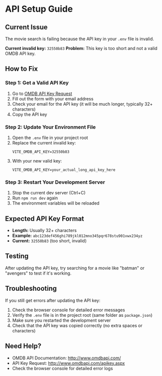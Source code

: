 # API Setup Guide

## Current Issue
The movie search is failing because the API key in your `.env` file is invalid.

**Current invalid key:** `32550b83`
**Problem:** This key is too short and not a valid OMDB API key.

## How to Fix

### Step 1: Get a Valid API Key
1. Go to [OMDB API Key Request](http://www.omdbapi.com/apikey.aspx)
2. Fill out the form with your email address
3. Check your email for the API key (it will be much longer, typically 32+ characters)
4. Copy the API key

### Step 2: Update Your Environment File
1. Open the `.env` file in your project root
2. Replace the current invalid key:
   ```
   VITE_OMDB_API_KEY=32550b83
   ```
3. With your new valid key:
   ```
   VITE_OMDB_API_KEY=your_actual_long_api_key_here
   ```

### Step 3: Restart Your Development Server
1. Stop the current dev server (Ctrl+C)
2. Run `npm run dev` again
3. The environment variables will be reloaded

## Expected API Key Format
- **Length:** Usually 32+ characters
- **Example:** `abc123def456ghi789jkl012mno345pqr678stu901vwx234yz`
- **Current:** `32550b83` (too short, invalid)

## Testing
After updating the API key, try searching for a movie like "batman" or "avengers" to test if it's working.

## Troubleshooting
If you still get errors after updating the API key:
1. Check the browser console for detailed error messages
2. Verify the `.env` file is in the project root (same folder as `package.json`)
3. Make sure you restarted the development server
4. Check that the API key was copied correctly (no extra spaces or characters)

## Need Help?
- OMDB API Documentation: http://www.omdbapi.com/
- API Key Request: http://www.omdbapi.com/apikey.aspx
- Check the browser console for detailed error logs
